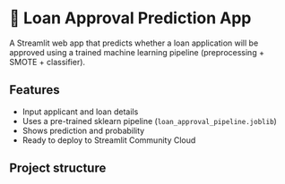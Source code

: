 # 🏦 Loan Approval Prediction App

A Streamlit web app that predicts whether a loan application will be approved using a trained machine learning pipeline (preprocessing + SMOTE + classifier).

## Features
- Input applicant and loan details
- Uses a pre-trained sklearn pipeline (`loan_approval_pipeline.joblib`)
- Shows prediction and probability
- Ready to deploy to Streamlit Community Cloud

## Project structure
